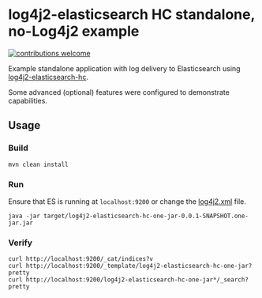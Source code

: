 # log4j2-elasticsearch HC standalone, no-Log4j2 example

[![contributions welcome](https://img.shields.io/badge/contributions-welcome-brightgreen.svg?style=flat)](https://github.com/rfoltyns/log4j2-elasticsearch)

Example standalone application with log delivery to Elasticsearch using [log4j2-elasticsearch-hc](https://github.com/rfoltyns/log4j2-elasticsearch-hc).

Some advanced (optional) features were configured to demonstrate capabilities.

## Usage

### Build
```shell
mvn clean install
```

### Run

Ensure that ES is running at `localhost:9200` or change the [log4j2.xml](https://github.com/rfoltyns/log4j2-elasticsearch-examples/blob/master/log4j2-elasticsearch-hc-springboot/src/main/resources/log4j2.xml) file.

```shell
java -jar target/log4j2-elasticsearch-hc-one-jar-0.0.1-SNAPSHOT.one-jar.jar
```

### Verify

```shell
curl http://localhost:9200/_cat/indices?v
curl http://localhost:9200/_template/log4j2-elasticsearch-hc-one-jar?pretty
curl http://localhost:9200/log4j2-elasticsearch-hc-one-jar*/_search?pretty
```

